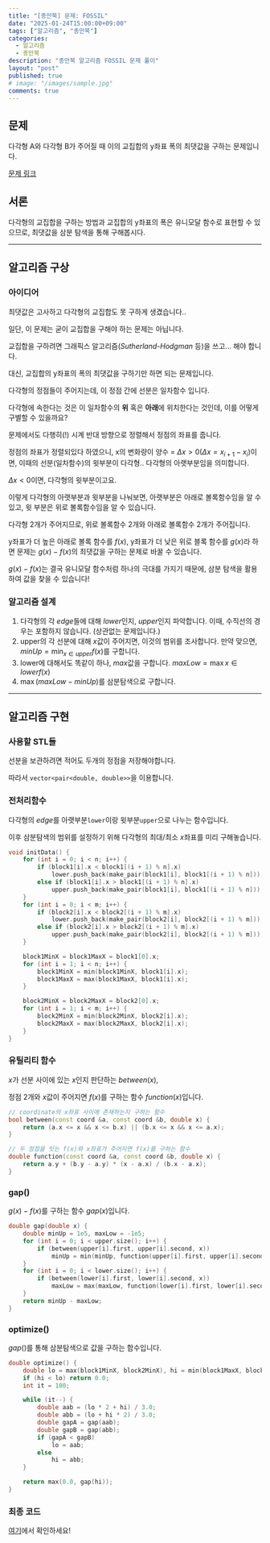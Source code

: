 ```yaml
---
title: "[종만북] 문제: FOSSIL"
date: "2025-01-24T15:00:00+09:00"
tags: ["알고리즘", "종만북"]
categories:
  - 알고리즘
  - 종만북
description: "종만북 알고리즘 FOSSIL 문제 풀이"
layout: "post"
published: true
# image: "/images/sample.jpg"
comments: true
---
```


## 문제
다각형 A와 다각형 B가 주어질 때 이의 교집합의 y좌표 폭의 최댓값을 구하는 문제입니다.

[문제 링크](https://algospot.com/judge/problem/read/FOSSIL)

## 서론
다각형의 교집합을 구하는 방법과 교집합의 y좌표의 폭은 유니모달 함수로 표현할 수 있으므로, 최댓값을 삼분 탐색을 통해 구해봅시다.

* * *

## 알고리즘 구상
### 아이디어
최댓값은 고사하고 다각형의 교집합도 못 구하게 생겼습니다..

일단, 이 문제는 굳이 교집합을 구해야 하는 문제는 아닙니다.

교집합을 구하려면 그래픽스 알고리즘(*Sutherland-Hodgman* 등)을 쓰고... 해야 합니다.

대신, 교집합의 y좌표의 폭의 최댓값을 구하기만 하면 되는 문제입니다. 

다각형의 정점들이 주어지는데, 이 정점 간에 선분은 일차함수 입니다.

다각형에 속한다는 것은 이 일차함수의 **위** 혹은 **아래**에 위치한다는 것인데, 이를 어떻게 구별할 수 있을까요?

문제에서도 다행히(!) 시계 반대 방향으로 정렬해서 정점의 좌표를 줍니다.

정점의 좌표가 정렬되있다 하였으니, x의 변화량이 양수 $=$ $\Delta x > 0(\Delta x = x_{i+1}-x_i)$이면, 이때의 선분(일차함수)의 윗부분이 다각형.. 다각형의 아랫부분임을 의미합니다.

$\Delta x < 0$이면, 다각형의 윗부분이고요.

이렇게 다각형의 아랫부분과 윗부분을 나눠보면, 아랫부분은 아래로 볼록함수임을 알 수 있고, 윗 부분은 위로 볼록함수임을 알 수 있습니다.

다각형 2개가 주어지므로, 위로 볼록함수 2개와 아래로 볼록함수 2개가 주어집니다.

y좌표가 더 높은 아래로 볼록 함수를 $f(x)$, y좌표가 더 낮은 위로 블록 함수를 $g(x)$라 하면 문제는 $g(x) - f(x)$의 최댓값을 구하는 문제로 바꿀 수 있습니다.

$g(x) - f(x)$는 결국 유니모달 함수처럼 하나의 극대를 가지기 때문에, 삼분 탐색을 활용하여 값을 찾을 수 있습니다!

### 알고리즘 설계
1. 다각형의 각 $edge$들에 대해 $lower$인지, $upper$인지 파악합니다. 이때, 수직선의 경우는 포함하지 않습니다. (상관없는 문제입니다.)
2. upper의 각 선분에 대해 $x$값이 주어지면, 이것의 범위를 조사합니다.
만약 맞으면, $minUp = \min_{x \in upper} f(x)$를 구합니다.
3. lower에 대해서도 똑같이 하나, $max$값을 구합니다. $maxLow = \max{x \in lower} f(x)$
4. $\max(maxLow - minUp)$를 삼분탐색으로 구합니다.

* * *

## 알고리즘 구현
### 사용할 STL들
선분을 보관하려면 적어도 두개의 정점을 저장해야합니다.

따라서 `vector<pair<double, double>>`을 이용합니다.

### 전처리함수
다각형의 $edge$를 아랫부분`lower`이랑 윗부분`upper`으로 나누는 함수입니다.

이후 삼분탐색의 범위를 설정하기 위해 다각형의 최대/최소 $x$좌표를 미리 구해놓습니다.

```c++
void initData() {
    for (int i = 0; i < n; i++) {
        if (block1[i].x < block1[(i + 1) % n].x)
            lower.push_back(make_pair(block1[i], block1[(i + 1) % n]));
        else if (block1[i].x > block1[(i + 1) % n].x)
            upper.push_back(make_pair(block1[i], block1[(i + 1) % n]));
    }
    for (int i = 0; i < m; i++) {
        if (block2[i].x < block2[(i + 1) % m].x)
            lower.push_back(make_pair(block2[i], block2[(i + 1) % m]));
        else if (block2[i].x > block2[(i + 1) % m].x)
            upper.push_back(make_pair(block2[i], block2[(i + 1) % m]));
    }

    block1MinX = block1MaxX = block1[0].x;
    for (int i = 1; i < n; i++) {
        block1MinX = min(block1MinX, block1[i].x);
        block1MaxX = max(block1MaxX, block1[i].x);
    }

    block2MinX = block2MaxX = block2[0].x;
    for (int i = 1; i < m; i++) {
        block2MinX = min(block2MinX, block2[i].x);
        block2MaxX = max(block2MaxX, block2[i].x);
    }
}
```

### 유틸리티 함수
$x$가 선분 사이에 있는 $x$인지 판단하는 $between(x)$,

정점 2개와 $x$값이 주어지면 $f(x)$를 구하는 함수 $function(x)$입니다.

```c++
// coordinate의 x좌표 사이에 존재하는지 구하는 함수
bool between(const coord &a, const coord &b, double x) {
    return (a.x <= x && x <= b.x) || (b.x <= x && x <= a.x);
}

// 두 정점을 잇는 f(x)와 x좌표가 주어지면 f(x)를 구하는 함수
double function(const coord &a, const coord &b, double x) {
    return a.y + (b.y - a.y) * (x - a.x) / (b.x - a.x);
}
```

### gap()
$g(x) - f(x)$를 구하는 함수 $gap(x)$입니다.

```c++
double gap(double x) {
    double minUp = 1e5, maxLow = -1e5;
    for (int i = 0; i < upper.size(); i++) {
        if (between(upper[i].first, upper[i].second, x))
            minUp = min(minUp, function(upper[i].first, upper[i].second, x));
    }
    for (int i = 0; i < lower.size(); i++) {
        if (between(lower[i].first, lower[i].second, x))
            maxLow = max(maxLow, function(lower[i].first, lower[i].second, x));
    }
    return minUp - maxLow;
}
```

### optimize()
$gap()$를 통해 삼분탐색으로 값을 구하는 함수입니다.

```c++
double optimize() {
    double lo = max(block1MinX, block2MinX), hi = min(block1MaxX, block2MaxX);
    if (hi < lo) return 0.0;
    int it = 100;

    while (it--) {
        double aab = (lo * 2 + hi) / 3.0;
        double abb = (lo + hi * 2) / 3.0;
        double gapA = gap(aab);
        double gapB = gap(abb);
        if (gapA < gapB)
            lo = aab;
        else
            hi = abb;
    }

    return max(0.0, gap(hi));
}
```

### 최종 코드
[여기](https://github.com/sossos5989/algospot/blob/main/fossil.cc)에서 확인하세요!
